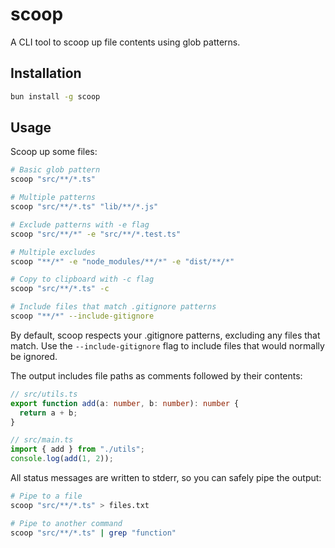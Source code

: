 # scoop

A CLI tool to scoop up file contents using glob patterns.

## Installation

```bash
bun install -g scoop
```

## Usage

Scoop up some files:

```bash
# Basic glob pattern
scoop "src/**/*.ts"

# Multiple patterns
scoop "src/**/*.ts" "lib/**/*.js"

# Exclude patterns with -e flag
scoop "src/**/*" -e "src/**/*.test.ts"

# Multiple excludes
scoop "**/*" -e "node_modules/**/*" -e "dist/**/*"

# Copy to clipboard with -c flag
scoop "src/**/*.ts" -c

# Include files that match .gitignore patterns
scoop "**/*" --include-gitignore
```

By default, scoop respects your .gitignore patterns, excluding any files that match. Use the `--include-gitignore` flag to include files that would normally be ignored.

The output includes file paths as comments followed by their contents:

```ts
// src/utils.ts
export function add(a: number, b: number): number {
  return a + b;
}

// src/main.ts
import { add } from "./utils";
console.log(add(1, 2));
```

All status messages are written to stderr, so you can safely pipe the output:

```bash
# Pipe to a file
scoop "src/**/*.ts" > files.txt

# Pipe to another command
scoop "src/**/*.ts" | grep "function"
```
